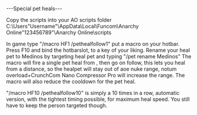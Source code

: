 ---Special pet heals---

Copy the scripts into your AO scripts folder C:\Users\"Username"\AppData\Local\Funcom\Anarchy Online\"123456789"\Anarchy Online\scripts

In game type "/macro HF1 /pethealfollow1"  put a macro on your hotbar.
Press F10 and bind the hotbarslot, to a key of your liking.
Rename your heal pet to Medinos by targeting heal pet and typing "/pet rename Medinos"
The macro will fire a single pet heal from , then go on follow, this lets you heal from a distance, so the healpet will stay out of aoe nuke range, notum overload+CrunchCom Nano Compressor Pro will increase the range. 
The macro will also reduce the cooldown for the pet heal.

"/macro HF10 /pethealfollow10" is simply a 10 times in a row, automatic version, with the tightest timing possible, for maximum heal speed. 
You still have to keep the person targeted though.


